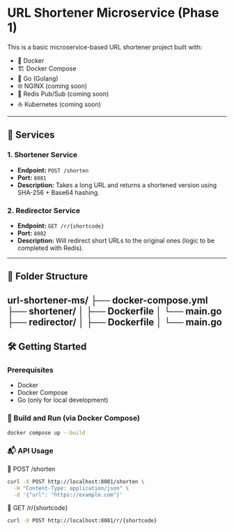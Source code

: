 # URL Shortener Microservice (Phase 1)

This is a basic microservice-based URL shortener project built with:

- 🐳 Docker  
- 🏗️ Docker Compose  
- 🐹 Go (Golang)  
- 🌐 NGINX (coming soon)  
- 🧠 Redis Pub/Sub (coming soon)  
- ⛵ Kubernetes (coming soon)  

---

## 🚀 Services

### 1. Shortener Service

- **Endpoint:** `POST /shorten`  
- **Port:** `8081`  
- **Description:** Takes a long URL and returns a shortened version using SHA-256 + Base64 hashing.

### 2. Redirector Service

- **Endpoint:** `GET /r/{shortcode}`  
- **Port:** `8082`  
- **Description:** Will redirect short URLs to the original ones (logic to be completed with Redis).

---

## 📁 Folder Structure

url-shortener-ms/
├── docker-compose.yml
├── shortener/
│ ├── Dockerfile
│ └── main.go
├── redirector/
│ ├── Dockerfile
│ └── main.go
---

## 🛠️ Getting Started

### Prerequisites

- Docker  
- Docker Compose  
- Go (only for local development)

### 🔧 Build and Run (via Docker Compose)

```bash
docker compose up --build
```

### 📬 API Usage

🔗 POST /shorten

```bash
curl -X POST http://localhost:8081/shorten \
  -H "Content-Type: application/json" \
  -d '{"url": "https://example.com"}'
```

🔗 GET /r/{shortcode}

```bash
curl -X POST http://localhost:8081/r/{shortcode}
```
